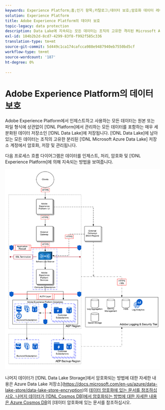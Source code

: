 ```yaml
---
keywords: Experience Platform;홈;인기 항목;카탈로그;데이터 보호;암호화 데이터 레이크
solution: Experience Platform
title: Adobe Experience Platform의 데이터 보호
topic-legacy: data protection
description: Data Lake에 지속되는 모든 데이터는 조직의 고유한 격리된 Microsoft Azure Data Lake 저장소 계정에서 암호화, 저장 및 관리됩니다. 다음 프로세스 흐름 다이어그램은 데이터를 Experience Platform에 의해 수집, 처리, 암호화 및 지속되는 방법을 보여줍니다.
exl-id: 184b2b2d-8cd7-4299-83f8-f992f585c336
translation-type: tm+mt
source-git-commit: 5d449c1ca174cafcca988e9487940eb7550bd5cf
workflow-type: tm+mt
source-wordcount: '187'
ht-degree: 0%

---
```


# Adobe Experience Platform의 데이터 보호

Adobe Experience Platform에서 인제스트하고 사용하는 모든 데이터는 원본 또는 파일 형식에 상관없이 [!DNL Platform]에서 관리하는 모든 데이터를 포함하는 매우 세분화된 데이터 저장소인 [!DNL Data Lake]에 저장됩니다. [!DNL Data Lake]에 남아 있는 모든 데이터는 조직의 고유한 분리된 [!DNL Microsoft Azure Data Lake] 저장소 계정에서 암호화, 저장 및 관리됩니다.

다음 프로세스 흐름 다이어그램은 데이터를 인제스트, 처리, 암호화 및 [!DNL Experience Platform]에 의해 지속되는 방법을 보여줍니다.

![](images/data-protection/flow.png)

나머지 데이터가 [!DNL Data Lake Storage]에서 암호화되는 방법에 대한 자세한 내용은 Azure Data Lake 저장소](https://docs.microsoft.com/en-us/azure/data-lake-store/data-lake-store-encryption)의 [데이터 암호화에 있는 문서를 참조하십시오. 나머지 데이터가 [!DNL Cosmos DB]에서 암호화되는 방법에 대한 자세한 내용은 Azure Cosmos DB](https://docs.microsoft.com/en-us/azure/cosmos-db/database-encryption-at-rest)의 [데이터 암호화에 있는 문서를 참조하십시오.
